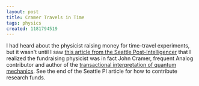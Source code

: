 ```yaml
---
layout: post
title: Cramer Travels in Time
tags: physics
created: 1181794519
---
```

I had heard about the physicist raising money for time-travel experiments, but it wasn't until I saw [this article from the Seattle Post-Intelligencer](http://seattlepi.nwsource.com/local/319367_timeguy12.html) that I realized the fundraising physicist was in fact John Cramer, frequent Analog contributor and author of the [transactional interpretation of quantum mechanics](http://www.npl.washington.edu/npl/int_rep/tiqm/TI_toc.html).  See the end of the Seattle PI article for how to contribute research funds.<!--break-->
